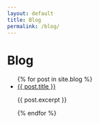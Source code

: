 ```yaml
---
layout: default
title: Blog
permalink: /blog/
---
```


<h1>Blog</h1>

<ul>
  {% for post in site.blog %}
    <li>
      <a href="{{ post.url }}">{{ post.title }}</a>
      <p>{{ post.excerpt }}</p>
    </li>
  {% endfor %}
</ul>
